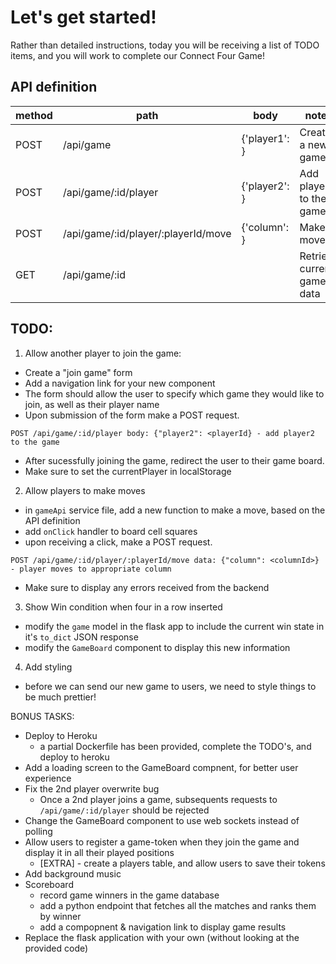 # Let's get started!

Rather than detailed instructions, today you will be receiving a list of TODO items, and you will work to complete our Connect Four Game!

## API definition

| method | path                                | body                    | notes                      |
|--------|-------------------------------------|-------------------------|----------------------------|
| POST   | /api/game                           | {'player1': <playerId>} | Create a new game          |
| POST   | /api/game/:id/player                | {'player2': <playerId>} | Add player2 to the game    |
| POST   | /api/game/:id/player/:playerId/move | {'column': <columnId> } | Make a move                |
| GET    | /api/game/:id                       |                         | Retrieve current game data |

## TODO:
1. Allow another player to join the game:
  - Create a "join game" form
  - Add a navigation link for your new component
  - The form should allow the user to specify which game they would like to join, as well as their player name
  - Upon submission of the form make a POST request.

```
POST /api/game/:id/player body: {"player2": <playerId} - add player2 to the game
```

  - After sucessfully joining the game, redirect the user to their game board.
  - Make sure to set the currentPlayer in localStorage

2. Allow players to make moves
  - in `gameApi` service file, add a new function to make a move, based on the API definition
  - add `onClick` handler to board cell squares
  - upon receiving a click, make a POST request.

```
POST /api/game/:id/player/:playerId/move data: {"column": <columnId>} - player moves to appropriate column
```
  - Make sure to display any errors received from the backend

3. Show Win condition when four in a row inserted
  - modify the `game` model in the flask app to include the current win state in it's `to_dict` JSON response
  - modify the `GameBoard` component to display this new information

4. Add styling
  - before we can send our new game to users, we need to style things to be much prettier!

BONUS TASKS:

  - Deploy to Heroku
    - a partial Dockerfile has been provided, complete the TODO's, and deploy to heroku
  - Add a loading screen to the GameBoard compnent, for better user experience
  - Fix the 2nd player overwrite bug
    - Once a 2nd player joins a game, subsequents requests to `/api/game/:id/player` should be rejected
  - Change the GameBoard component to use web sockets instead of polling
  - Allow users to register a game-token when they join the game and display it in all their played positions
    - [EXTRA] - create a players table, and allow users to save their tokens
  - Add background music
  - Scoreboard
    - record game winners in the game database
    - add a python endpoint that fetches all the matches and ranks them by winner
    - add a compopnent & navigation link to display game results
  - Replace the flask application with your own (without looking at the provided code) 
